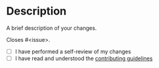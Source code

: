 # Description

A brief description of your changes.

Closes #&lt;issue&gt;.

- [ ] I have performed a self-review of my changes
- [ ] I have read and understood the [contributing guidelines](/williamthome/euneus/blob/main/CONTRIBUTING.md)
